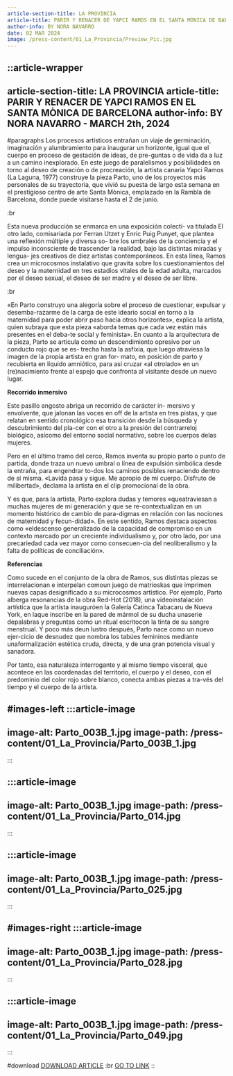 ```yaml
---
article-section-title: LA PROVINCIA
article-title: PARIR Y RENACER DE YAPCI RAMOS EN EL SANTA MÒNICA DE BARCELONA
author-info: BY NORA NAVARRO
date: 02 MAR 2024
image: /press-content/01_La_Provincia/Preview_Pic.jpg
---
```


::article-wrapper
---
article-section-title: LA PROVINCIA
article-title: PARIR Y RENACER DE YAPCI RAMOS EN EL SANTA MÒNICA DE BARCELONA
author-info: BY NORA NAVARRO - MARCH 2th, 2024
---
#paragraphs
Los procesos artísticos entrañan un viaje de germinación, imaginación y alumbramiento para inaugurar un horizonte, igual que el cuerpo en proceso de gestación de ideas, de pre-guntas o de vida da a luz a un camino inexplorado. En este juego de paralelismos y posibilidades en torno al deseo de creación o de procreación, la artista canaria Yapci Ramos (La Laguna, 1977) construye la pieza Parto, uno de los proyectos más personales de su trayectoria, que vivió su puesta de largo esta semana en el prestigioso centro de arte Santa Mònica, emplazado en la Rambla de Barcelona, donde puede visitarse hasta el 2 de junio.

:br

Esta nueva producción se enmarca en una exposición colecti- va titulada El otro lado, comisariada por Ferran Utzet y Enric Puig Punyet, que plantea una reflexión múltiple y diversa so- bre los umbrales de la conciencia y el impulso inconsciente de trascender la realidad, bajo las distintas miradas y lengua- jes creativos de diez artistas contemporáneos. En esta línea, Ramos crea un microcosmos instalativo que gravita sobre los cuestionamientos del deseo y la maternidad en tres estadios vitales de la edad adulta, marcados por el deseo sexual, el deseo de ser madre y el deseo de ser libre.

:br

«En Parto construyo una alegoría sobre el proceso de cuestionar, expulsar y desemba-razarme de la carga de este ideario social en torno a la maternidad para poder abrir paso hacia otros horizontes», explica la artista, quien subraya que esta pieza «aborda temas que cada vez están más presentes en el deba-te social y feminista». En cuanto a la arquitectura de la pieza, Parto se articula como un descendimiento opresivo por un conducto rojo que se es- trecha hasta la asfixia, que luego atraviesa la imagen de la propia artista en gran for- mato, en posición de parto y recubierta en líquido amniótico, para así cruzar «al otrolado» en un (re)nacimiento frente al espejo que confronta al visitante desde un nuevo lugar.

**Recorrido inmersivo**

Este pasillo angosto abriga un recorrido de carácter in- mersivo y envolvente, que jalonan las voces en off de la artista en tres pistas, y que relatan en sentido cronológico esa transición desde la búsqueda y descubrimiento del pla-cer con el otro a la presión del contrarreloj biológico, asícomo del entorno social normativo, sobre los cuerpos delas mujeres.

Pero en el último tramo del cerco, Ramos inventa su propio parto o punto de partida, donde traza un nuevo umbral o línea de expulsión simbólica desde la entraña, para engendrar to-dos los caminos posibles renaciendo dentro de sí misma. «Lavida pasa y sigue. Me apropio de mi cuerpo. Disfruto de milibertad», declama la artista en el clip promocional de la obra.

Y es que, para la artista, Parto explora dudas y temores «queatraviesan a muchas mujeres de mi generación y que se re-contextualizan en un momento histórico de cambio de para-digmas en relación con las nociones de maternidad y fecun-didad». En este sentido, Ramos destaca aspectos como «eldescenso generalizado de la capacidad de compromiso en un contexto marcado por un creciente individualismo y, por otro lado, por una precariedad cada vez mayor como consecuen-cia del neoliberalismo y la falta de políticas de conciliación».

**Referencias**

Como sucede en el conjunto de la obra de Ramos, sus distintas piezas se interrelacionan e interpelan comoun juego de matrioskas que imprimen nuevas capas designificado a su microcosmos artístico. Por ejemplo, Parto alberga resonancias de la obra Red-Hot (2018), una videoinstalación artística que la artista inauguróen la Galería Catinca Tabacaru de Nueva York, en laque inscribe en la pared de mármol de su ducha unaserie depalabras y preguntas como un ritual escritocon la tinta de su sangre menstrual. Y poco más deun lustro después, Parto nace como un nuevo ejer-cicio de desnudez que nombra los tabúes femininos mediante unaformalización estética cruda, directa, y de una gran potencia visual y sanadora.

Por tanto, esa naturaleza interrogante y al mismo tiempo visceral, que acontece en las coordenadas del territorio, el cuerpo y el deseo, con el predominio del color rojo sobre blanco, conecta ambas piezas a tra-vés del tiempo y el cuerpo de la artista.

#images-left
  :::article-image
  ---
  image-alt: Parto_003B_1.jpg
  image-path: /press-content/01_La_Provincia/Parto_003B_1.jpg
  ---
  :::

  :::article-image
  ---
  image-alt: Parto_003B_1.jpg
  image-path: /press-content/01_La_Provincia/Parto_014.jpg
  ---
  :::

  :::article-image
  ---
  image-alt: Parto_003B_1.jpg
  image-path: /press-content/01_La_Provincia/Parto_025.jpg
  ---
  :::

#images-right
  :::article-image
  ---
  image-alt: Parto_003B_1.jpg
  image-path: /press-content/01_La_Provincia/Parto_028.jpg
  ---
  :::

  :::article-image
  ---
  image-alt: Parto_003B_1.jpg
  image-path: /press-content/01_La_Provincia/Parto_049.jpg
  ---
  :::

#download
[DOWNLOAD ARTICLE](/press-content/01_La_Provincia/YapciRamos_LaProvincia_Parto.pdf) :br [GO TO LINK](https://www.eldia.es/cultura/2024/03/02/parir-renacer-yapci-ramos-santa-98938595.html)
::
